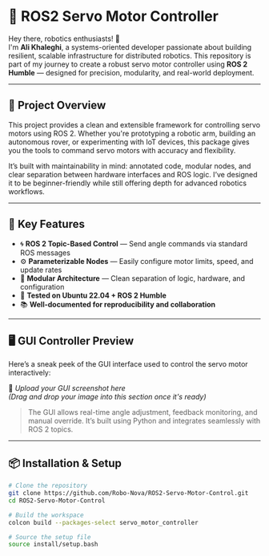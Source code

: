# 🚀 ROS2 Servo Motor Controller

Hey there, robotics enthusiasts! 👋  
I'm **Ali Khaleghi**, a systems-oriented developer passionate about building resilient, scalable infrastructure for distributed robotics. This repository is part of my journey to create a robust servo motor controller using **ROS 2 Humble** — designed for precision, modularity, and real-world deployment.

---

## 🎯 Project Overview

This project provides a clean and extensible framework for controlling servo motors using ROS 2. Whether you're prototyping a robotic arm, building an autonomous rover, or experimenting with IoT devices, this package gives you the tools to command servo motors with accuracy and flexibility.

It’s built with maintainability in mind: annotated code, modular nodes, and clear separation between hardware interfaces and ROS logic. I’ve designed it to be beginner-friendly while still offering depth for advanced robotics workflows.

---

## 🧠 Key Features

- 🌀 **ROS 2 Topic-Based Control** — Send angle commands via standard ROS messages  
- ⚙️ **Parameterizable Nodes** — Easily configure motor limits, speed, and update rates  
- 🔁 **Modular Architecture** — Clean separation of logic, hardware, and configuration  
- 🧪 **Tested on Ubuntu 22.04 + ROS 2 Humble**  
- 📚 **Well-documented for reproducibility and collaboration**  

---

## 🖥️ GUI Controller Preview

Here’s a sneak peek of the GUI interface used to control the servo motor interactively:

📸 *Upload your GUI screenshot here*  
*(Drag and drop your image into this section once it's ready)*

> The GUI allows real-time angle adjustment, feedback monitoring, and manual override. It’s built using Python and integrates seamlessly with ROS 2 topics.

---

## 📦 Installation & Setup

```bash
# Clone the repository
git clone https://github.com/Robo-Nova/ROS2-Servo-Motor-Control.git
cd ROS2-Servo-Motor-Control

# Build the workspace
colcon build --packages-select servo_motor_controller

# Source the setup file
source install/setup.bash
